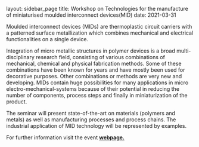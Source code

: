 layout: sidebar_page
title: Workshop on Technologies for the manufacture of miniaturised moulded interconnect devices(MID)
date: 2021-03-31

Moulded interconnect devices (MIDs) are thermoplastic circuit carriers with a patterned surface metallization which combines mechanical and electrical functionalities on a single device.

Integration of micro metallic structures in polymer devices is a broad multi-disciplinary research field, consisting of various combinations of mechanical, chemical and physical fabrication methods. Some of these combinations have been known for years and have mostly been used for decorative purposes. Other combinations or methods are very new and developing. MIDs contain huge possibilities for many applications in micro electro-mechanical-systems because of their potential in reducing the number of components, process steps and finally in miniaturization of the product. 

The seminar will present state-of-the-art on materials (polymers and metals) as well as manufacturing processes and process chains. The industrial application of MID technology will be represented by examples.

For further information visit the event <a href="http://www.atv-semapp.dk/arr2008/081126_MID/pg_081126.html"><strong>webpage.</strong></a>